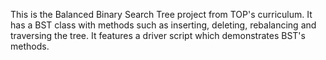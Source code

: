 This is the Balanced Binary Search Tree project from TOP's curriculum.
It has a BST class with methods such as inserting, deleting, rebalancing and traversing the tree.
It features a driver script which demonstrates BST's methods.
